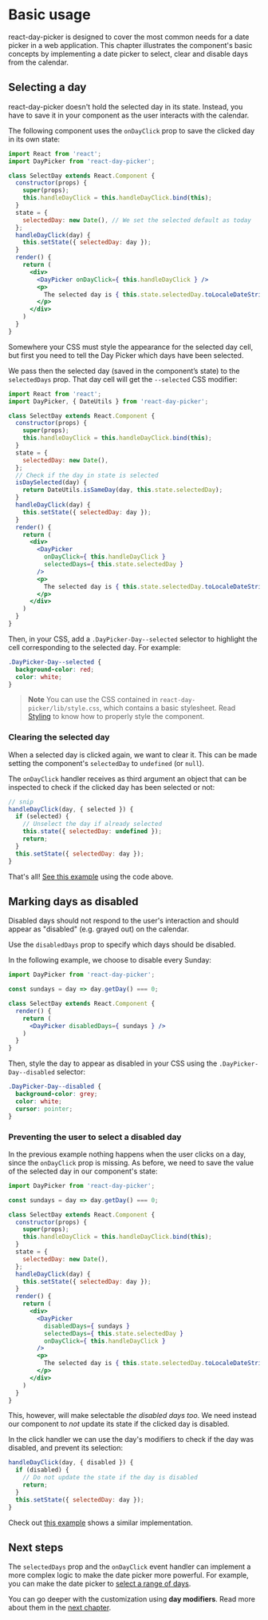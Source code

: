 # Basic usage

react-day-picker is designed to cover the most common needs for a date picker in a web application. This chapter illustrates the component's basic concepts by implementing a date picker to select, clear and disable days from the calendar.

## Selecting a day

react-day-picker doesn't hold the selected day in its state. Instead, you have to save it in your component as the user interacts with the calendar.

The following component uses the `onDayClick` prop to save the clicked day in its own state:

```jsx
import React from 'react';
import DayPicker from 'react-day-picker';

class SelectDay extends React.Component {
  constructor(props) {
    super(props);
    this.handleDayClick = this.handleDayClick.bind(this);
  }
  state = {
    selectedDay: new Date(), // We set the selected default as today
  };
  handleDayClick(day) {
    this.setState({ selectedDay: day });
  }
  render() {
    return (
      <div>
        <DayPicker onDayClick={ this.handleDayClick } />
        <p>
          The selected day is { this.state.selectedDay.toLocaleDateString() }
        </p>
      </div>
    )
  }
}
```

Somewhere your CSS must style the appearance for the selected day cell, but first you need to tell the Day Picker which days have been selected.

We pass then the selected day (saved in the component’s state) to the `selectedDays` prop. That day cell will get the `--selected` CSS modifier:

```jsx
import React from 'react';
import DayPicker, { DateUtils } from 'react-day-picker';

class SelectDay extends React.Component {
  constructor(props) {
    super(props);
    this.handleDayClick = this.handleDayClick.bind(this);
  }
  state = {
    selectedDay: new Date(),
  };
  // Check if the day in state is selected 
  isDaySelected(day) {
    return DateUtils.isSameDay(day, this.state.selectedDay);
  }
  handleDayClick(day) {
    this.setState({ selectedDay: day });
  }
  render() {
    return (
      <div>
        <DayPicker
          onDayClick={ this.handleDayClick }
          selectedDays={ this.state.selectedDay }
        />
        <p>
          The selected day is { this.state.selectedDay.toLocaleDateString() }
        </p>
      </div>
    )
  }
}
```

Then, in your CSS, add a `.DayPicker-Day--selected` selector to highlight the cell corresponding to the selected day. For example:

```css
.DayPicker-Day--selected {
  background-color: red;
  color: white;
}
```

> **Note** You can use the CSS contained in `react-day-picker/lib/style.css`, which contains a basic stylesheet. Read [Styling](Styling.md) to know how to properly style the component.

### Clearing the selected day

When a selected day is clicked again, we want to clear it. This can be made setting the component's `selectedDay` to `undefined` (or `null`).

The `onDayClick` handler receives as third argument an object that can be inspected to check if the clicked day has been selected or not:

```jsx
// snip
handleDayClick(day, { selected }) {
  if (selected) {
    // Unselect the day if already selected
    this.state({ selectedDay: undefined });
    return;
  }
  this.setState({ selectedDay: day });
}
```

That's all! [See this example](http://react-day-picker.js.org/examples?selectable) using the code above.

## Marking days as disabled

Disabled days should not respond to the user's interaction and should appear as "disabled" (e.g. grayed out) on the calendar. 

Use the `disabledDays` prop to specify which days should be disabled.

In the following example, we choose to disable every Sunday:

```jsx
import DayPicker from 'react-day-picker';

const sundays = day => day.getDay() === 0;

class SelectDay extends React.Component {
  render() {
    return (
      <DayPicker disabledDays={ sundays } />
    )
  }
}
```

Then, style the day to appear as disabled in your CSS using the `.DayPicker-Day--disabled` selector:

```css
.DayPicker-Day--disabled {
  background-color: grey;
  color: white;
  cursor: pointer;
}
```

### Preventing the user to select a disabled day

In the previous example nothing happens when the user clicks on a day, since the `onDayClick` prop is missing. As before, we need to save the value of the selected day in our component's state:

```jsx
import DayPicker from 'react-day-picker';

const sundays = day => day.getDay() === 0;

class SelectDay extends React.Component {
  constructor(props) {
    super(props);
    this.handleDayClick = this.handleDayClick.bind(this);
  }
  state = {
    selectedDay: new Date(),
  };
  handleDayClick(day) {
    this.setState({ selectedDay: day });
  }
  render() {
    return (
      <div>
        <DayPicker
          disabledDays={ sundays }
          selectedDays={ this.state.selectedDay }
          onDayClick={ this.handleDayClick }
        />
        <p>
          The selected day is { this.state.selectedDay.toLocaleDateString() }
        </p>
      </div>
    )
  }
}
```

This, however, will make selectable _the disabled days too_. We need instead our component to _not_ update its state if the clicked day is disabled. 

In the click handler we can use the day's modifiers to check if the day was disabled, and prevent its selection:

```jsx
handleDayClick(day, { disabled }) {
  if (disabled) {
    // Do not update the state if the day is disabled
    return;
  }
  this.setState({ selectedDay: day });
}
```

Check out [this example](http://react-day-picker.js.org/examples?disabled) shows a similar implementation.

## Next steps

The `selectedDays` prop and the `onDayClick` event handler can implement a more complex logic to make the date picker more powerful. For example, you can make the date picker to [select a range of days](http://react-day-picker.js.org/examples?range).

You can go deeper with the customization using **day modifiers**. Read more about them in the [next chapter](Modifiers.md).
